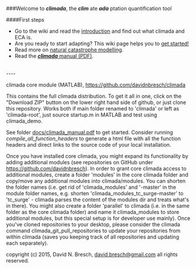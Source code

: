 

###Welcome to ***climada***, the _**clim**_ ate **_ada_** ptation quantification tool

####First steps
* Go to the wiki and read the [introduction](Home) and find out what climada and ECA is.  
* Are you ready to start adapting? This wiki page helps you to [get started!](Getting-started)  
* Read more on [natural catastrophe modelling](NatCat-modelling).
* Read the [***climada*** manual (PDF)](https://github.com/davidnbresch/climada/blob/master/docs/climada_manual.pdf?raw=true).


<br>
----

climada core module (MATLAB), https://github.com/davidnbresch/climada

This contains the full climada distribution. To get it all in one, click on the "Download ZIP" button on the lower right hand side of github, or just clone this repository. Works both if main folder renamed to 'climada' or left as 'climada-root', just source startup.m in MATLAB and test using climada_demo.

See folder [docs/climada_manual.pdf](https://github.com/davidnbresch/climada/blob/master/docs/climada_manual.pdf?raw=true) to get started. Consider running *compile_all_function_headers* to generate a html file with all the function headers and direct links to the source code of your local installation.

Once you have installed core climada, you might expand its functionality by adding additional modules (see repositories on GitHub under https://github.com/davidnbresch). In order to grant core climada access to additional modules, create a folder 'modules' in the core climada folder and copy/move any additional modules into climada/modules. You can shorten the folder names (i.e. get rid of 'climada_modules' and '-master' in the module folder names, e.g. shorten 'climada_modules_tc_surge-master' to 'tc_surge' - climada parses the content of the modules dir and treats what's in there). You might also create a folder 'parallel' to climada (i.e. in the same folder as the core climada folder) and name it climada_modules to store additional modules, but this special setup is for developer use mainly). Once you've cloned repositories to your desktop, please consider the climada command climada_git_pull_repositories to update your repositories from within climada (saves you keeping track of all repositories and updating each separately).

copyright (c) 2015, David N. Bresch, david.bresch@gmail.com
all rights reserved.